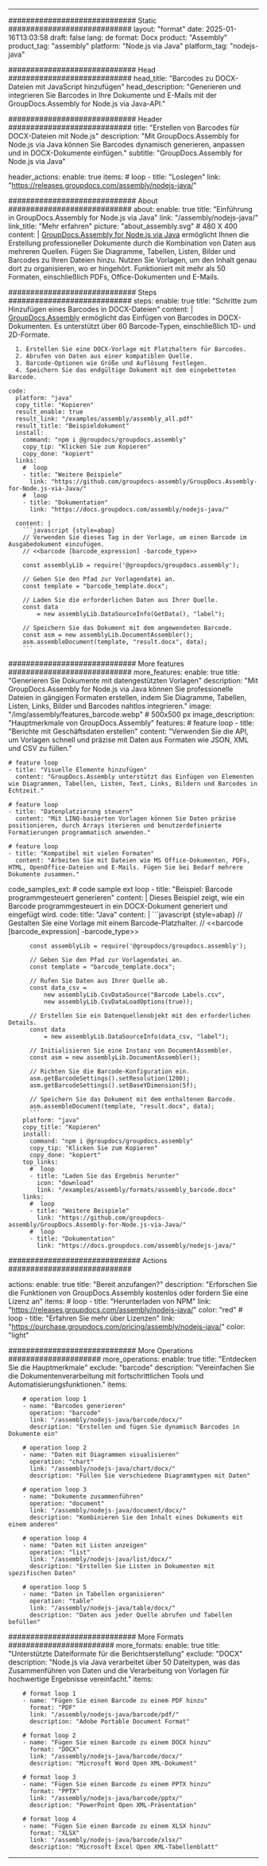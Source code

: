 



---
############################# Static ############################
layout: "format"
date:  2025-01-16T13:03:58
draft: false
lang: de
format: Docx
product: "Assembly"
product_tag: "assembly"
platform: "Node.js via Java"
platform_tag: "nodejs-java"

############################# Head ############################
head_title: "Barcodes zu DOCX-Dateien mit JavaScript hinzufügen"
head_description: "Generieren und integrieren Sie Barcodes in Ihre Dokumente und E-Mails mit der GroupDocs.Assembly for Node.js via Java-API."

############################# Header ############################
title: "Erstellen von Barcodes für DOCX-Dateien mit Node.js" 
description: "Mit GroupDocs.Assembly for Node.js via Java können Sie Barcodes dynamisch generieren, anpassen und in DOCX-Dokumente einfügen."
subtitle: "GroupDocs.Assembly for Node.js via Java" 

header_actions:
  enable: true
  items:
    #  loop
    - title: "Loslegen"
      link: "https://releases.groupdocs.com/assembly/nodejs-java/"
      
############################# About ############################
about:
    enable: true
    title: "Einführung in GroupDocs.Assembly for Node.js via Java"
    link: "/assembly/nodejs-java/"
    link_title: "Mehr erfahren"
    picture: "about_assembly.svg" # 480 X 400
    content: |
       [GroupDocs.Assembly for Node.js via Java](/assembly/nodejs-java/) ermöglicht Ihnen die Erstellung professioneller Dokumente durch die Kombination von Daten aus mehreren Quellen. Fügen Sie Diagramme, Tabellen, Listen, Bilder und Barcodes zu Ihren Dateien hinzu. Nutzen Sie Vorlagen, um den Inhalt genau dort zu organisieren, wo er hingehört. Funktioniert mit mehr als 50 Formaten, einschließlich PDFs, Office-Dokumenten und E-Mails.

############################# Steps ############################
steps:
    enable: true
    title: "Schritte zum Hinzufügen eines Barcodes in DOCX-Dateien"
    content: |
      [GroupDocs.Assembly](/assembly/nodejs-java/) ermöglicht das Einfügen von Barcodes in DOCX-Dokumenten. Es unterstützt über 60 Barcode-Typen, einschließlich 1D- und 2D-Formate.
      
      1. Erstellen Sie eine DOCX-Vorlage mit Platzhaltern für Barcodes.
      2. Abrufen von Daten aus einer kompatiblen Quelle.
      3. Barcode-Optionen wie Größe und Auflösung festlegen.
      4. Speichern Sie das endgültige Dokument mit dem eingebetteten Barcode.
   
    code:
      platform: "java"
      copy_title: "Kopieren"
      result_enable: true
      result_link: "/examples/assembly/assembly_all.pdf"
      result_title: "Beispieldokument"
      install:
        command: "npm i @groupdocs/groupdocs.assembly"
        copy_tip: "Klicken Sie zum Kopieren"
        copy_done: "kopiert"
      links:
        #  loop
        - title: "Weitere Beispiele"
          link: "https://github.com/groupdocs-assembly/GroupDocs.Assembly-for-Node.js-via-Java/"
        #  loop
        - title: "Dokumentation"
          link: "https://docs.groupdocs.com/assembly/nodejs-java/"
          
      content: |
        ```javascript {style=abap}
        // Verwenden Sie dieses Tag in der Vorlage, um einen Barcode im Ausgabedokument einzufügen.
        // <<barcode [barcode_expression] -barcode_type>>
    
        const assemblyLib = require('@groupdocs/groupdocs.assembly');

        // Geben Sie den Pfad zur Vorlagendatei an.
        const template = "barcode_template.docx";

        // Laden Sie die erforderlichen Daten aus Ihrer Quelle.
        const data 
            = new assemblyLib.DataSourceInfo(GetData(), "label");

        // Speichern Sie das Dokument mit dem angewendeten Barcode.
        const asm = new assemblyLib.DocumentAssembler();
        asm.assembleDocument(template, "result.docx", data);
        ```           

############################# More features ############################
more_features:
  enable: true
  title: "Generieren Sie Dokumente mit datengestützten Vorlagen"
  description: "Mit GroupDocs.Assembly for Node.js via Java können Sie professionelle Dateien in gängigen Formaten erstellen, indem Sie Diagramme, Tabellen, Listen, Links, Bilder und Barcodes nahtlos integrieren."
  image: "/img/assembly/features_barcode.webp" # 500x500 px
  image_description: "Hauptmerkmale von GroupDocs.Assembly"
  features:
    # feature loop
    - title: "Berichte mit Geschäftsdaten erstellen"
      content: "Verwenden Sie die API, um Vorlagen schnell und präzise mit Daten aus Formaten wie JSON, XML und CSV zu füllen."

    # feature loop
    - title: "Visuelle Elemente hinzufügen"
      content: "GroupDocs.Assembly unterstützt das Einfügen von Elementen wie Diagrammen, Tabellen, Listen, Text, Links, Bildern und Barcodes in Echtzeit."

    # feature loop
    - title: "Datenplatzierung steuern"
      content: "Mit LINQ-basierten Vorlagen können Sie Daten präzise positionieren, durch Arrays iterieren und benutzerdefinierte Formatierungen programmatisch anwenden."

    # feature loop
    - title: "Kompatibel mit vielen Formaten"
      content: "Arbeiten Sie mit Dateien wie MS Office-Dokumenten, PDFs, HTML, OpenOffice-Dateien und E-Mails. Fügen Sie bei Bedarf mehrere Dokumente zusammen."
      
  code_samples_ext:
    # code sample ext loop
    - title: "Beispiel: Barcode programmgesteuert generieren"
      content: |
        Dieses Beispiel zeigt, wie ein Barcode programmgesteuert in ein DOCX-Dokument generiert und eingefügt wird.
      code:
        title: "Java"
        content: |
          ```javascript {style=abap}
          // Gestalten Sie eine Vorlage mit einem Barcode-Platzhalter.
          // <<barcode [barcode_expression] -barcode_type>>
          
          const assemblyLib = require('@groupdocs/groupdocs.assembly');

          // Geben Sie den Pfad zur Vorlagendatei an.
          const template = "barcode_template.docx";

          // Rufen Sie Daten aus Ihrer Quelle ab.
          const data_csv =
              new assemblyLib.CsvDataSource("Barcode Labels.csv", 
              new assemblyLib.CsvDataLoadOptions(true));

          // Erstellen Sie ein Datenquellenobjekt mit den erforderlichen Details.
          const data 
              = new assemblyLib.DataSourceInfo(data_csv, "label");

          // Initialisieren Sie eine Instanz von DocumentAssembler.
          const asm = new assemblyLib.DocumentAssembler();

          // Richten Sie die Barcode-Konfiguration ein.
          asm.getBarcodeSettings().setResolution(1200);
          asm.getBarcodeSettings().setBaseYDimension(5f);

          // Speichern Sie das Dokument mit dem enthaltenen Barcode.
          asm.assembleDocument(template, "result.docx", data);
          ```
        platform: "java"
        copy_title: "Kopieren"
        install:
          command: "npm i @groupdocs/groupdocs.assembly"
          copy_tip: "Klicken Sie zum Kopieren"
          copy_done: "kopiert"
        top_links:
          #  loop
          - title: "Laden Sie das Ergebnis herunter"
            icon: "download"
            link: "/examples/assembly/formats/assembly_barcode.docx"
        links:
          #  loop
          - title: "Weitere Beispiele"
            link: "https://github.com/groupdocs-assembly/GroupDocs.Assembly-for-Node.js-via-Java/"
          #  loop
          - title: "Dokumentation"
            link: "https://docs.groupdocs.com/assembly/nodejs-java/"
            

            


############################## Actions ############################

actions:
  enable: true
  title: "Bereit anzufangen?"
  description: "Erforschen Sie die Funktionen von GroupDocs.Assembly kostenlos oder fordern Sie eine Lizenz an"
  items:
    #  loop
    - title: "Herunterladen von NPM"
      link: "https://releases.groupdocs.com/assembly/nodejs-java/"
      color: "red"
        #  loop
    - title: "Erfahren Sie mehr über Lizenzen"
      link: "https://purchase.groupdocs.com/pricing/assembly/nodejs-java/"
      color: "light"


############################# More Operations #####################
more_operations:
    enable: true
    title: "Entdecken Sie die Hauptmerkmale"
    exclude: "barcode"
    description: "Vereinfachen Sie die Dokumentenverarbeitung mit fortschrittlichen Tools und Automatisierungsfunktionen."
    items: 
          
        # operation loop 1
        - name: "Barcodes generieren"
          operation: "barcode"
          link: "/assembly/nodejs-java/barcode/docx/"
          description: "Erstellen und fügen Sie dynamisch Barcodes in Dokumente ein"

        # operation loop 2
        - name: "Daten mit Diagrammen visualisieren"
          operation: "chart"
          link: "/assembly/nodejs-java/chart/docx/"
          description: "Füllen Sie verschiedene Diagrammtypen mit Daten"

        # operation loop 3
        - name: "Dokumente zusammenführen"
          operation: "document"
          link: "/assembly/nodejs-java/document/docx/"
          description: "Kombinieren Sie den Inhalt eines Dokuments mit einem anderen"

        # operation loop 4
        - name: "Daten mit Listen anzeigen"
          operation: "list"
          link: "/assembly/nodejs-java/list/docx/"
          description: "Erstellen Sie Listen in Dokumenten mit spezifischen Daten"

        # operation loop 5
        - name: "Daten in Tabellen organisieren"
          operation: "table"
          link: "/assembly/nodejs-java/table/docx/"
          description: "Daten aus jeder Quelle abrufen und Tabellen befüllen"
         
          
############################# More Formats ########################
more_formats:
    enable: true
    title: "Unterstützte Dateiformate für die Berichtserstellung"
    exclude: "DOCX"
    description: "Node.js via Java verarbeitet über 50 Dateitypen, was das Zusammenführen von Daten und die Verarbeitung von Vorlagen für hochwertige Ergebnisse vereinfacht."
    items: 
          
        # format loop 1
        - name: "Fügen Sie einen Barcode zu einem PDF hinzu"
          format: "PDF"
          link: "/assembly/nodejs-java/barcode/pdf/"
          description: "Adobe Portable Document Format"
          
        # format loop 2
        - name: "Fügen Sie einen Barcode zu einem DOCX hinzu"
          format: "DOCX"
          link: "/assembly/nodejs-java/barcode/docx/"
          description: "Microsoft Word Open XML-Dokument"
          
        # format loop 3
        - name: "Fügen Sie einen Barcode zu einem PPTX hinzu"
          format: "PPTX"
          link: "/assembly/nodejs-java/barcode/pptx/"
          description: "PowerPoint Open XML-Präsentation"
          
        # format loop 4
        - name: "Fügen Sie einen Barcode zu einem XLSX hinzu"
          format: "XLSX"
          link: "/assembly/nodejs-java/barcode/xlsx/"
          description: "Microsoft Excel Open XML-Tabellenblatt"


          

---